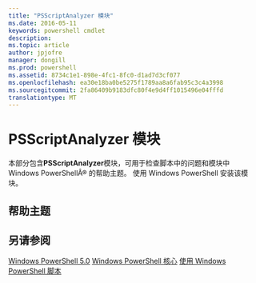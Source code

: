 ```yaml
---
title: "PSScriptAnalyzer 模块"
ms.date: 2016-05-11
keywords: powershell cmdlet
description: 
ms.topic: article
author: jpjofre
manager: dongill
ms.prod: powershell
ms.assetid: 8734c1e1-898e-4fc1-8fc0-d1ad7d3cf077
ms.openlocfilehash: ea30e18ba0be5275f1789aa8a6fab95c3c4a3998
ms.sourcegitcommit: 2fa86409b9183dfc80f4e9d4ff1015496e04fffd
translationtype: MT
---
```

# PSScriptAnalyzer 模块
本部分包含**PSScriptAnalyzer**模块，可用于检查脚本中的问题和模块中 Windows PowerShellÂ® 的帮助主题。 使用 Windows PowerShell 安装该模块。

## 帮助主题

## 另请参阅
[Windows PowerShell 5.0](Windows-PowerShell-5.0.md)
[Windows PowerShell 核心](https://technet.microsoft.com/en-us/library/4b75f1e4-f327-48f3-92ab-bf5435094d41)
[使用 Windows PowerShell 脚本](../../getting-started/fundamental/Scripting-with-Windows-PowerShell.md)

